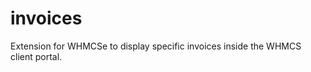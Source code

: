 invoices
========

Extension for WHMCSe to display specific invoices inside the WHMCS client portal.